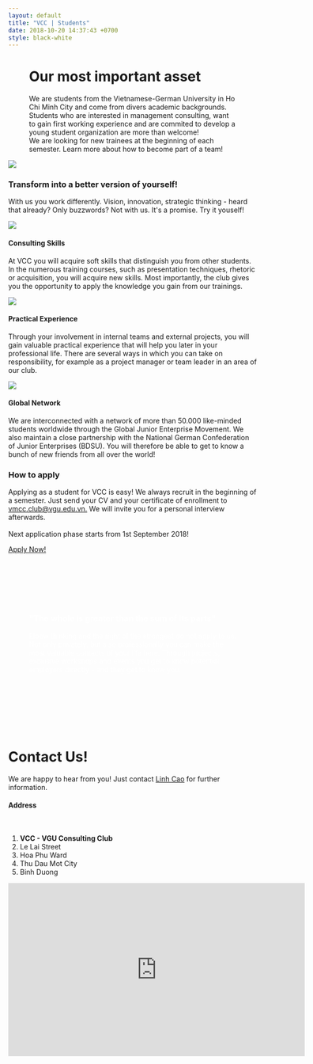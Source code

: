 ```yaml
---
layout: default
title: "VCC | Students"
date: 2018-10-20 14:37:43 +0700
style: black-white 
---
```


<!-- Cover -->
<div class="masthead-2 clearfix">
    <div class="container-fluid">
        <div class="row row-eq-height">
            <div class="col bg-grey">
                <div class="site-heading" style="padding-right: 3em; padding-left: 3em;">
                        <h1 class="display-2">Our most important asset</h1>
                        <p class="lead">We are students from the Vietnamese-German University in Ho Chi Minh City and come from divers academic backgrounds. Students who are interested in management consulting, want to gain first working experience and are commited to develop a young student organization are more than welcome! <br>
                        We are looking for new trainees at the beginning of each semester. Learn more about how to become part of a team!</p>
                </div>
            </div>
            <div class="col">
                <img src="{{ '/images/nightcity.jpg' | relative_url }}" id="image-cover">
            </div>
        </div>
    </div>
</div>

<!-- Transform into a better version of yourself! -->
<div class="container pb-5">
    <div class="row spacing">
        <div class="col-lg-8 text-center mx-auto">
            <h3>Transform into a better version of yourself!</h3>
            <p>With us you work differently. Vision, innovation, strategic thinking - heard that already? Only buzzwords? Not with us. It's a promise. Try it youself!</p>
        </div>
    </div>
    <div class="row">
        <div class="col-md-4">
            <div class="card md-4">
                <img src="{{ '/images/Consulting Skills.jpg' | relative_url }}" class="card-img-top">
                <div class="card-body text-center">
                    <h4>Consulting Skills</h4>
                    <p class="card-text">At VCC you will acquire soft skills that distinguish you from other students. In the numerous training courses, such as presentation techniques, rhetoric or acquisition, you will acquire new skills. Most importantly, the club gives you the opportunity to apply the knowledge you gain from our trainings.</p>
                </div>
            </div>
        </div>
        <div class="col-md-4">
            <div class="card md-4">
                <img src="{{ '/images/Practical Experience.jpg' | relative_url }}" class="card-img-top">
                <div class="card-body text-center">
                    <h4>Practical Experience</h4>
                    <p class="card-text">Through your involvement in internal teams and external projects, you will gain valuable practical experience that will help you later in your professional life. There are several ways in which you can take on responsibility, for example as a project manager or team leader in an area of our club.</p>
                </div>
            </div>
        </div>
        <div class="col-md-4">
            <div class="card md-4">
                <img src="{{ '/images/Global Network.jpg' | relative_url }}" class="card-img-top">
                <div class="card-body text-center">
                    <h4>Global Network</h4>
                    <p class="card-text">We are interconnected with a network of more than 50.000 like-minded students worldwide through the Global Junior Enterprise Movement. We also maintain a close partnership with the National German Confederation of Junior Enterprises (BDSU). You will therefore be able to get to know a bunch of new friends from all over the world!</p>
                </div>
            </div>
        </div>
    </div>   
</div>

<!-- How to apply -->
<div class="row spacing bg-grey">
    <div class="col-lg-8 text-center mx-auto">
        <h3>How to apply</h3>
        <p>Applying as a student for VCC is easy! We always recruit in the beginning of a semester. Just send your CV and your certificate of enrollment to <a href="">vmcc.club@vgu.edu.vn.</a> We will invite you for a personal interview afterwards.<br><br>
        Next application phase starts from 1st September 2018!</p>
        <a href="http://mailto:vmcc.club@vgu.edu.vn" class="btn btn-white">Apply Now!</a>
    </div>
</div>

<!-- Cover -->
<div class="container-fluid " style="background-image: url('{{ '/images/Puzzle.jpg' | relative_url }}'); padding: 7em 3em;">
    <div class="col-lg-8 col-md-10 mx-auto text-center">
        <div class="site-heading" >
                <h3 class="display-4" style="color: #fff;">"The whole is greater than the sum of its parts"</h3>
                <p class="lead" style="color: #fff;">Elbow thinking and the right of the strongest do not apply to us. Not only privately, but also professionally you can make the most valuable contacts of your life here. Through projects, exclusive workshops and events you get to know potential employers directly - and they get to know you.</p>
        </div>
    </div>
</div>

<!-- Contacts Us -->
<div class="container spacing">
    <div class="row">
        <div class="col-lg-5">
            <div class="text-center">
                <h1>Contact Us!</h1>
                <p class="lead">We are happy to hear from you! Just contact <a href="http://mailto:linh.khc@gmail.com">Linh Cao</a> for further information.</p>
            </div>
            <h4>Address</h4>
            <br>
            <ol class="list-unstyled"> 
                    <li><strong>VCC - VGU Consulting Club</strong></li>
                    <li>Le Lai Street</li>
                    <li>Hoa Phu Ward</li>
                    <li>Thu Dau Mot City</li>
                    <li>Binh Duong</li>
            </ol>
        </div>
        <div class="col-lg-7">
                <div class="mapouter"><div class="gmap_canvas"><iframe width="600" height="350" id="gmap_canvas" src="https://maps.google.com/maps?q=Vietnamese%20German%20University&t=&z=13&ie=UTF8&iwloc=&output=embed" frameborder="0" scrolling="no" marginheight="0" marginwidth="0"></iframe><a href="https://www.crocothemes.net"></a></div><style>.mapouter{text-align:right;height:350px;width:600px;}.gmap_canvas {overflow:hidden;background:none!important;height:350px;width:600px;}</style></div>
        </div>
    </div>
</div>










